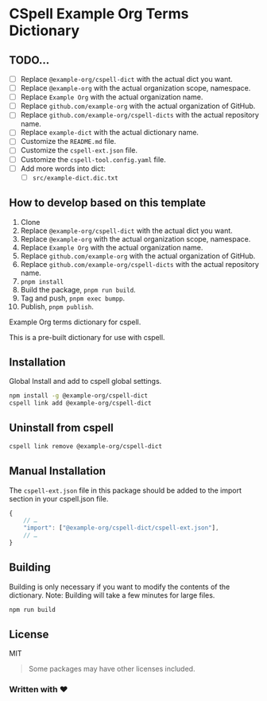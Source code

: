 # CSpell Example Org Terms Dictionary

## TODO...

- [ ] Replace `@example-org/cspell-dict` with the actual dict you want.
- [ ] Replace `@example-org` with the actual organization scope, namespace.
- [ ] Replace `Example Org` with the actual organization name.
- [ ] Replace `github.com/example-org` with the actual organization of GitHub.
- [ ] Replace `github.com/example-org/cspell-dicts` with the actual repository name.
- [ ] Replace `example-dict` with the actual dictionary name.
- [ ] Customize the `README.md` file.
- [ ] Customize the `cspell-ext.json` file.
- [ ] Customize the `cspell-tool.config.yaml` file.
- [ ] Add more words into dict:
  - [ ] `src/example-dict.dic.txt`

## How to develop based on this template

1. Clone
2. Replace `@example-org/cspell-dict` with the actual dict you want.
3. Replace `@example-org` with the actual organization scope, namespace.
4. Replace `Example Org` with the actual organization name.
5. Replace `github.com/example-org` with the actual organization of GitHub.
6. Replace `github.com/example-org/cspell-dicts` with the actual repository name.
7. `pnpm install`
8.  Build the package, `pnpm run build`.
9.  Tag and push, `pnpm exec bumpp`.
10. Publish, `pnpm publish`.

Example Org terms dictionary for cspell.

This is a pre-built dictionary for use with cspell.

## Installation

Global Install and add to cspell global settings.

```sh
npm install -g @example-org/cspell-dict
cspell link add @example-org/cspell-dict
```

## Uninstall from cspell

```sh
cspell link remove @example-org/cspell-dict
```

## Manual Installation

The `cspell-ext.json` file in this package should be added to the import section in your cspell.json file.

```javascript
{
    // …
    "import": ["@example-org/cspell-dict/cspell-ext.json"],
    // …
}
```

## Building

Building is only necessary if you want to modify the contents of the dictionary. Note: Building will take a few minutes for large files.

```sh
npm run build
```

## License

MIT

> Some packages may have other licenses included.

### Written with ♥
